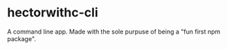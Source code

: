 # hectorwithc-cli
A command line app. Made with the sole purpuse of being a "fun first npm package".
